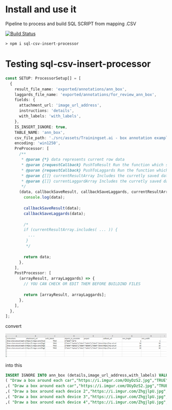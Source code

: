 # Install and use it

Pipeline to process and build SQL SCRIPT from mapping .CSV

[![Build Status](https://img.shields.io/endpoint.svg?url=https%3A%2F%2Factions-badge.atrox.dev%2FRober19%2Fsql-csv-insert-processor%2Fbadge%3Fref%3Dmaster&style=flat-square)](https://actions-badge.atrox.dev/Rober19/sql-csv-insert-processor/goto?ref=master)

```
> npm i sql-csv-insert-processor
```

# Testing sql-csv-insert-processor

```ts
const SETUP: ProcessorSetup[] = [
  {
    result_file_name: 'exported/annotations/ann_box',
    laggards_file_name: 'exported/annotations/for_review_ann_box',
    fields: {
      attachment_url: 'image_url_address',
      instructions: 'details',
      with_labels: 'with_labels',
    },
    IS_INSERT_IGNORE: true,
    TABLE_NAME: 'ann_box',
    csv_file_path: './src/assets/Trainingset.ai - box annotation example - demo.csv',
    encoding: 'win1250',
    PreProcessor: [
      /**
       * @param {*} data represents current row data
       * @param {requestCallback} PushToResult Run the function which save the row data into first result file
       * @param {requestCallback} PushToLaggards Run the function which save the row data into first result file
       * @param {[]} currentResultArray Includes the curretly saved data (for results) to be passed to PostProcessor
       * @param {[]} currentLaggardArray Includes the curretly saved data (for laggards) to be passed to PostProcessor
       */
      (data, callbackSaveResult, callbackSaveLaggards, currentResultArray, currentLaggardArray) => {
        console.log(data);

        callbackSaveResult(data);
        callbackSaveLaggards(data);

        /* 
        if (currentResultArray.includes( ... )) {
          ...
         } 
         */

        return data;
      },
    ],
    PostProcessor: [   
      (arrayResult, arrayLaggards) => {
        // YOU CAN CHECK OR EDIT THEM BEFORE BUILDIND FILES

        return [arrayResult, arrayLaggards];
      },
    ],    
  },
];
```

convert

![image](https://raw.githubusercontent.com/Rober19/sql-csv-insert-processor/npm-publish/libs/sql-csv-insert-processor/.npm/assets/image-20201121002652998.png)

into this

```sql
INSERT IGNORE INTO ann_box (details,image_url_address,with_labels) VALUES
( "Draw a box around each car","https://i.imgur.com/OUyDzS2.jpg","TRUE" )
,( "Draw a box around each car","https://i.imgur.com/OUyDzS2.jpg","TRUE" )
,( "Draw a box around each device 2","https://i.imgur.com/ZhgjlpU.jpg","TRUE" )
,( "Draw a box around each device 3","https://i.imgur.com/ZhgjlpU.jpg","TRUE" )
,( "Draw a box around each device 4","https://i.imgur.com/ZhgjlpU.jpg","TRUE" )

```
